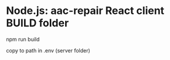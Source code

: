 Node.js: aac-repair React client BUILD folder
==============================================

npm run build 

copy to path in .env (server folder)

